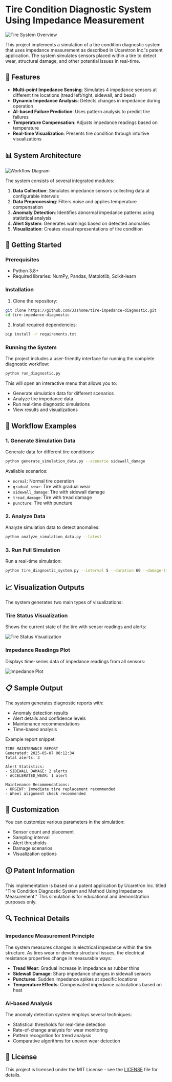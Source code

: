 # Tire Condition Diagnostic System Using Impedance Measurement

![Tire System Overview](assets/readme_images/tire_system_overview.svg)

This project implements a simulation of a tire condition diagnostic system that uses impedance measurement as described in Ucaretron Inc.'s patent application. The system simulates sensors placed within a tire to detect wear, structural damage, and other potential issues in real-time.

## 🌟 Features

- **Multi-point Impedance Sensing**: Simulates 4 impedance sensors at different tire locations (tread left/right, sidewall, and bead)
- **Dynamic Impedance Analysis**: Detects changes in impedance during operation
- **AI-based Failure Prediction**: Uses pattern analysis to predict tire failures
- **Temperature Compensation**: Adjusts impedance readings based on temperature
- **Real-time Visualization**: Presents tire condition through intuitive visualizations

## 📊 System Architecture

![Workflow Diagram](assets/readme_images/workflow_diagram.svg)

The system consists of several integrated modules:

1. **Data Collection**: Simulates impedance sensors collecting data at configurable intervals
2. **Data Preprocessing**: Filters noise and applies temperature compensation
3. **Anomaly Detection**: Identifies abnormal impedance patterns using statistical analysis
4. **Alert System**: Generates warnings based on detected anomalies
5. **Visualization**: Creates visual representations of tire condition

## 🚀 Getting Started

### Prerequisites

- Python 3.8+
- Required libraries: NumPy, Pandas, Matplotlib, Scikit-learn

### Installation

1. Clone the repository:
```bash
git clone https://github.com/JJshome/tire-impedance-diagnostic.git
cd tire-impedance-diagnostic
```

2. Install required dependencies:
```bash
pip install -r requirements.txt
```

### Running the System

The project includes a user-friendly interface for running the complete diagnostic workflow:

```bash
python run_diagnostic.py
```

This will open an interactive menu that allows you to:
- Generate simulation data for different scenarios
- Analyze tire impedance data
- Run real-time diagnostic simulations
- View results and visualizations

## 🔄 Workflow Examples

### 1. Generate Simulation Data

Generate data for different tire conditions:

```bash
python generate_simulation_data.py --scenario sidewall_damage
```

Available scenarios:
- `normal`: Normal tire operation
- `gradual_wear`: Tire with gradual wear
- `sidewall_damage`: Tire with sidewall damage
- `tread_damage`: Tire with tread damage
- `puncture`: Tire with puncture

### 2. Analyze Data

Analyze simulation data to detect anomalies:

```bash
python analyze_simulation_data.py --latest
```

### 3. Run Full Simulation

Run a real-time simulation:

```bash
python tire_diagnostic_system.py --interval 5 --duration 60 --damage-time 30 --damage-type sidewall
```

## 📈 Visualization Outputs

The system generates two main types of visualizations:

### Tire Status Visualization

Shows the current state of the tire with sensor readings and alerts:

![Tire Status Visualization](assets/readme_images/tire_status_visualization.svg)

### Impedance Readings Plot

Displays time-series data of impedance readings from all sensors:

![Impedance Plot](assets/readme_images/impedance_plot.svg)

## 📋 Sample Output

The system generates diagnostic reports with:
- Anomaly detection results
- Alert details and confidence levels
- Maintenance recommendations
- Time-based analysis

Example report snippet:
```
TIRE MAINTENANCE REPORT
Generated: 2025-05-07 08:12:34
Total alerts: 3

Alert Statistics:
- SIDEWALL_DAMAGE: 2 alerts
- ACCELERATED_WEAR: 1 alert

Maintenance Recommendations:
- URGENT: Immediate tire replacement recommended
- Wheel alignment check recommended
```

## 🔧 Customization

You can customize various parameters in the simulation:

- Sensor count and placement
- Sampling interval
- Alert thresholds
- Damage scenarios
- Visualization options

## 🛈 Patent Information

This implementation is based on a patent application by Ucaretron Inc. titled "Tire Condition Diagnostic System and Method Using Impedance Measurement." This simulation is for educational and demonstration purposes only.

## 🔍 Technical Details

### Impedance Measurement Principle

The system measures changes in electrical impedance within the tire structure. As tires wear or develop structural issues, the electrical resistance properties change in measurable ways:

- **Tread Wear**: Gradual increase in impedance as rubber thins
- **Sidewall Damage**: Sharp impedance changes in sidewall sensors
- **Punctures**: Sudden impedance spikes at specific locations
- **Temperature Effects**: Compensated impedance calculations based on heat

### AI-based Analysis

The anomaly detection system employs several techniques:
- Statistical thresholds for real-time detection
- Rate-of-change analysis for wear monitoring
- Pattern recognition for trend analysis
- Comparative algorithms for uneven wear detection

## 📄 License

This project is licensed under the MIT License - see the [LICENSE](LICENSE) file for details.
